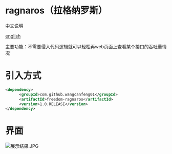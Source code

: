 # ragnaros（拉格纳罗斯）
[中文说明](https://github.com/wangcanfeng01/ragnaros/blob/master/%E4%B8%AD%E6%96%87%E8%AF%B4%E6%98%8E.md)

[english](https://github.com/wangcanfeng01/ragnaros/blob/master/english_explain.md)

主要功能：不需要侵入代码逻辑就可以轻松再web页面上查看某个接口的吞吐量情况
# 引入方式
``` xml
<dependency>
      <groupId>com.github.wangcanfeng01</groupId>
      <artifactId>freedom-ragnaros</artifactId>
      <version>1.0.RELEASE</version>
</dependency>
```
# 界面

![展示结果.JPG](https://upload-images.jianshu.io/upload_images/8350955-9229b76d3cdd254f.JPG?imageMogr2/auto-orient/strip%7CimageView2/2/w/1240)

